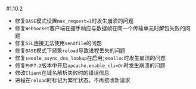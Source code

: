 #1.10.2

* 修复`BASE`模式设置`max_request=1`时发生崩溃的问题
* 修复`WebSocket`客户端在握手响应与数据帧在同一个传输单元时解包失败的问题
* 修复`SSL`连接无法使用`sendfile`的问题
* 修复`BASE`模式下频繁`reload`导致进程丢失的问题
* 修复`swoole_async_dns_lookup`在启用`jemalloc`时发生崩溃的问题
* 修复`PHP7.2`版本中开启`opcache.enable_cli=On`时发生崩溃的问题
* 修改`Client`在域名解析失败时的错误信息
* 进程在`reload`时标记为繁忙状态，不再接收新请求